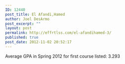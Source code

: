```yaml
---
ID: 12440
post_title: El Afandi,Hamed
author: Joel DesArmo
post_excerpt: ""
layout: post
permalink: http://effrtlss.com/el-afandihamed-3/
published: true
post_date: 2012-11-02 20:52:17
---
```

<p>Average GPA in Spring 2012 for first course listed: 3.293</p>